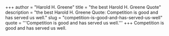 +++
author = "Harold H. Greene"
title = "the best Harold H. Greene Quote"
description = "the best Harold H. Greene Quote: Competition is good and has served us well."
slug = "competition-is-good-and-has-served-us-well"
quote = '''Competition is good and has served us well.'''
+++
Competition is good and has served us well.
